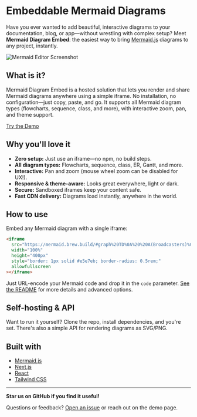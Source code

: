 # Embeddable Mermaid Diagrams

Have you ever wanted to add beautiful, interactive diagrams to your documentation, blog, or app—without wrestling with complex setup? Meet **Mermaid Diagram Embed**: the easiest way to bring [Mermaid.js](https://mermaid.js.org/) diagrams to any project, instantly.

![Mermaid Editor Screenshot](https://trentbrew.pockethost.io/api/files/swvnum16u65or8w/73y6usyvz6qnjdw/image_27_TSLqQ7QXki.png?token=)

## What is it?

Mermaid Diagram Embed is a hosted solution that lets you render and share Mermaid diagrams anywhere using a simple iframe. No installation, no configuration—just copy, paste, and go. It supports all Mermaid diagram types (flowcharts, sequence, class, and more), with interactive zoom, pan, and theme support.

[Try the Demo](https://mermaid.brew.build/)

## Why you'll love it

- **Zero setup:** Just use an iframe—no npm, no build steps.
- **All diagram types:** Flowcharts, sequence, class, ER, Gantt, and more.
- **Interactive:** Pan and zoom (mouse wheel zoom can be disabled for UX!).
- **Responsive & theme-aware:** Looks great everywhere, light or dark.
- **Secure:** Sandboxed iframes keep your content safe.
- **Fast CDN delivery:** Diagrams load instantly, anywhere in the world.

## How to use

Embed any Mermaid diagram with a single iframe:

```html
<iframe
  src="https://mermaid.brew.build/#graph%20TD%0A%20%20A(Broadcasters)%0A%20%20B(Producers)%0A%20%20C(Viewers)%0A%20%20D(Partners%20%26%20Sponsors)%0A%0A%20%20A%20--%3E%7CInvite%2C%20manage%2C%20schedule%7C%20B%0A%20%20B%20--%3E%7CSubmit%20content%20to%7C%20A%0A%20%20A%20--%3E%7CCurate%20content%20for%7C%20C%0A%20%20C%20--%3E%7CWatch%20%26%20engage%20with%7C%20B%0A%20%20C%20--%3E%7CProvide%20feedback%20to%7C%20A%0A%20%20D%20--%3E%7CSupport%20content%20via%20funding%20or%20partnership%7C%20A%0A%20%20D%20--%3E%7CReach%20audience%20through%7C%20C%0A%20%20A%20--%3E%7CReport%20outcomes%20to%7C%20D%0A%20%20B%20--%3E%7CMay%20also%20engage%20with%7C%20D%0A%0A%20%20style%20A%20fill%3A%23E3F2FD%2Cstroke%3A%232196F3%2Cstroke-width%3A2px%0A%20%20style%20B%20fill%3A%23E8F5E9%2Cstroke%3A%234CAF50%2Cstroke-width%3A2px%0A%20%20style%20C%20fill%3A%23FFF3E0%2Cstroke%3A%23FF9800%2Cstroke-width%3A2px%0A%20%20style%20D%20fill%3A%23F3E5F5%2Cstroke%3A%239C27B0%2Cstroke-width%3A2px"
  width="100%"
  height="400px"
  style="border: 1px solid #e5e7eb; border-radius: 0.5rem;"
  allowfullscreen
></iframe>
```

Just URL-encode your Mermaid code and drop it in the `code` parameter. [See the README](https://github.com/your-username/mermaid-editor-v2) for more details and advanced options.

## Self-hosting & API

Want to run it yourself? Clone the repo, install dependencies, and you're set. There's also a simple API for rendering diagrams as SVG/PNG.

## Built with

- [Mermaid.js](https://mermaid.js.org/)
- [Next.js](https://nextjs.org/)
- [React](https://reactjs.org/)
- [Tailwind CSS](https://tailwindcss.com/)

---

**Star us on GitHub if you find it useful!**

Questions or feedback? [Open an issue](https://github.com/your-username/mermaid-editor-v2) or reach out on the demo page.
